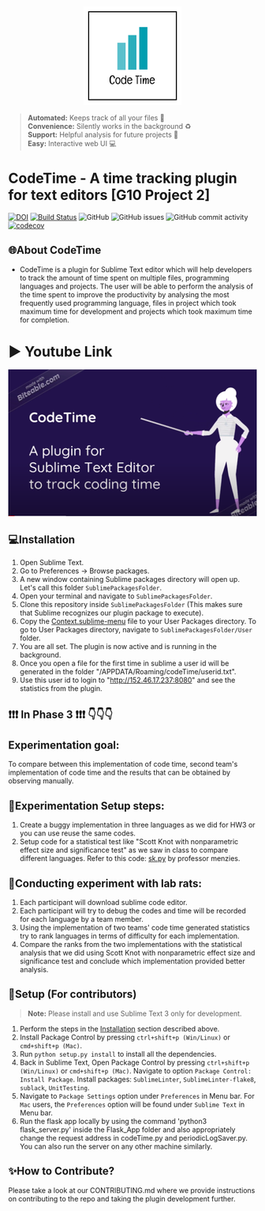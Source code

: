 <p align="center">
  <img
    width="200"
    src="https://raw.githubusercontent.com/Shahil98/SE_Fall20_Project-1/master/docs/logo.png"
    alt="CodeTime"
  />
</p>

>**Automated:** Keeps track of all your files :rocket:  
>**Convenience:** Silently works in the background :recycle:  
>**Support:** Helpful analysis for future projects :100:  
>**Easy:** Interactive web UI :computer:  

# CodeTime - A time tracking plugin for text editors [G10 Project 2]
[![DOI](https://zenodo.org/badge/295515546.svg)](https://zenodo.org/badge/latestdoi/295515546)
[![Build Status](https://travis-ci.org/Shahil98/SE_Fall20_Project-1.svg?branch=master)](https://travis-ci.org/Shahil98/SE_Fall20_Project-1)
![GitHub](https://img.shields.io/github/license/Shahil98/SE_Fall20_Project-1)
![GitHub issues](https://img.shields.io/github/issues/Shahil98/SE_Fall20_Project-1)
![GitHub commit activity](https://img.shields.io/github/commit-activity/w/Shahil98/SE_Fall20_Project-1)
[![codecov](https://codecov.io/gh/Shahil98/SE_Fall20_Project-1/branch/master/graph/badge.svg?token=EIN9L33BIG)](undefined)

## 🌐About CodeTime

- CodeTime is a plugin for Sublime Text editor which will help developers to track the amount of time spent on multiple files, programming languages and projects. The user will be able to perform the analysis of the time spent to improve the productivity by analysing the most frequently used programming language, files in project which took maximum time for development and projects which took maximum time for completion.

# ▶</strong> Youtube Link
[![CodeTime Promo Video](https://raw.githubusercontent.com/Shahil98/SE_Fall20_Project-1/master/docs/youtube.png)](https://www.youtube.com/watch?v=-fZPolH9YB8&feature=youtu.be)


## 💻Installation

1. Open Sublime Text.
2. Go to Preferences -> Browse packages.
3. A new window containing Sublime packages directory will open up. Let's call this folder `SublimePackagesFolder`.
4. Open your terminal and navigate to `SublimePackagesFolder`.
5. Clone this repository inside `SublimePackagesFolder` (This makes sure that Sublime recognizes our plugin package to execute).
6. Copy the [Context.sublime-menu](code/SublimePlugin/Config/Context.sublime-menu) file to your User Packages directory. To go to User Packages directory, navigate to `SublimePackagesFolder/User` folder.
7. You are all set. The plugin is now active and is running in the background.
8. Once you open a file for the first time in sublime a user id will be generated in the folder "<User>/APPDATA/Roaming/codeTime/userid.txt".
9. Use this user id to login to "http://152.46.17.237:8080" and see the statistics from the plugin.

## ❗❗❗ In Phase 3 ❗❗❗ 👇👇👇

## Experimentation goal:
To compare between this implementation of code time, second team's implementation of code time and the results that can be obtained by observing manually. 

## 🔑Experimentation Setup steps:
1. Create a buggy implementation in three languages as we did for HW3 or you can use reuse the same codes.
2. Setup code for a statistical test like "Scott Knot with nonparametric effect size and significance test" as we saw in class to compare different languages. Refer to this code: [sk.py](https://gist.github.com/timm/41b3a8790c1adce26d63c5874fbea393) by professor menzies.

## 💭Conducting experiment with lab rats:
1. Each participant will download sublime code editor.
2. Each participant will try to debug the codes and time will be recorded for each language by a team member.
3. Using the implementation of two teams' code time generated statistics try to rank languages in terms of difficulty for each implementation.
4. Compare the ranks from the two implementations with the statistical analysis that we did using Scott Knot with nonparametric effect size and significance test and conclude which implementation provided better analysis.


## 🔨Setup (For contributors)

> <strong>Note:</strong> Please install and use Sublime Text 3 only for development.

1. Perform the steps in the [Installation](https://github.com/oaaky/SE_Fall20_Project-1#installation-for-non-contributors) section described above.
2. Install Package Control by pressing `ctrl+shift+p (Win/Linux)` or `cmd+shift+p (Mac)`.
3. Run `python setup.py install` to install all the dependencies.
4. Back in Sublime Text, Open Package Control by pressing `ctrl+shift+p (Win/Linux)` or `cmd+shift+p (Mac)`. Navigate to option `Package Control: Install Package`. Install  packages: `SublimeLinter`, `SublimeLinter-flake8`, `sublack`, `UnitTesting`.
5. Navigate to `Package Settings` option under `Preferences` in Menu bar. For `Mac` users, the `Preferences` option will be found under `Sublime Text` in Menu bar.
6. Run the flask app locally by using the command 'python3 flask_server.py' inside the Flask_App folder and also appropriately change the request address in codeTime.py and periodicLogSaver.py. You can also run the server on any other machine similarly. 


## ✨How to Contribute?

Please take a look at our CONTRIBUTING.md where we provide instructions on contributing to the repo and taking the plugin development further.

